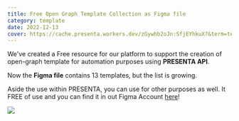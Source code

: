 ```yaml
---
title: Free Open Graph Template Collection as Figma file
category: template
date: 2022-12-13
cover: https://cache.presenta.workers.dev/zGywhb2oJn:SfjEYhkuX?&term=tech&title=Free+Open+Graph+Template+Collection+as+Figma+file&subtitle=Template
---
```



We've created a Free resource for our platform to support the creation of open-graph template for automation purposes using **PRESENTA API**.

Now the **Figma file** contains 13 templates, but the list is growing.

Aside the use within PRESENTA, you can use for other purposes as well. It FREE of use and you can find it in out Figma Account [here](https://www.figma.com/@presenta)!

![](/blog/free-figma-open-graph-templates-for-presenta/cover.png)
